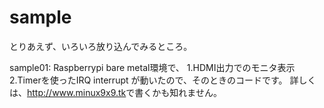 # sample
とりあえず、いろいろ放り込んでみるところ。

sample01:
Raspberrypi bare metal環境で、
1.HDMI出力でのモニタ表示
2.Timerを使ったIRQ interrupt
が動いたので、そのときのコードです。
詳しくは、<http://www.minux9x9.tk>で書くかも知れません。